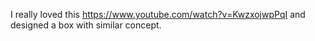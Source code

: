   I really loved this https://www.youtube.com/watch?v=KwzxojwpPqI and designed a box with similar concept.
